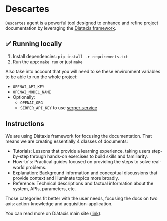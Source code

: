 # Descartes

`Descartes` agent is a powerful tool designed to enhance and refine project documentation by leveraging the [Diataxis framework](https://diataxis.fr/).

## ✅ Running locally

1. Install dependencies: `pip install -r requirements.txt`
2. Run the app: `make run` or just `make`

Also take into account that you will need to se these environment variables to be able to run the whole project:

- `OPENAI_API_KEY`
- `OPENAI_MODEL_NAME`
- Optionally:
  - `OPENAI_ORG`
  - `SERPER_API_KEY` to use [serper service](https://serper.dev/)

## Instructions

We are using Diátaxis framework for focusing the documentation. That means we are creating essentially 4 classes of documents:

- Tutorials: Lessons that provide a learning experience, taking users step-by-step through hands-on exercises to build skills and familiarity.
- How-to's: Practical guides focused on providing the steps to solve real-world problems.
- Explanation: Background information and conceptual discussions that provide context and illuminate topics more broadly.
- Reference: Technical descriptions and factual information about the system, APIs, parameters, etc.

Those categories fit better with the user needs, focusing the docs on two axis: action-knowledge and acquisition-application.

You can read more on Diátaxis main site ([link](https://diataxis.fr/)).
